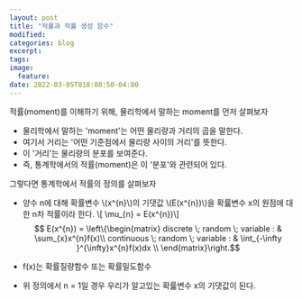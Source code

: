 ```yaml
---
layout: post
title: "적률과 적률 생성 함수"
modified:
categories: blog
excerpt:
tags:
image:
  feature:
date: 2022-03-05T018:08:50-04:00
---
```

적률(moment)를 이해하기 위해, 물리학에서 말하는 moment를 먼저 살펴보자

- 물리학에서 말하는 'moment'는 어떤 물리량과 거리의 곱을 말한다.
- 여기서 거리는 '어떤 기준점에서 물리량 사이의 거리'를 뜻한다.
- 이 '거리'는 물리량의 분포를 보여준다.
- 즉, 통계학에서의 적률(moment)은 이 '분포'와 관련되어 있다.

그렇다면 통계학에서 적률의 정의를 살펴보자
- 양수 n에 대해 확률변수 \\(x^{n}\\)의 기댓값 \\(E(x^{n})\\)을 확륣변수 x의 원점에 대한 n차 적률이라 한다.
\\[ \mu_{n} = E(x^{n})\\]
$$ E(x^{n}) = \left\{\begin{matrix}
discrete \; random \;  variable : &  \sum_{x}x^{n}f(x)\\
continuous \; random \; variable : & \int_{-\infty }^{\infty}x^{n}f(x)dx \\
\end{matrix}\right.$$

- f(x)는 확률질량함수 또는 확률밀도함수
- 위 정의에서 n = 1일 경우 우리가 알고있는 확륣변수 x의 기댓값이 된다.


